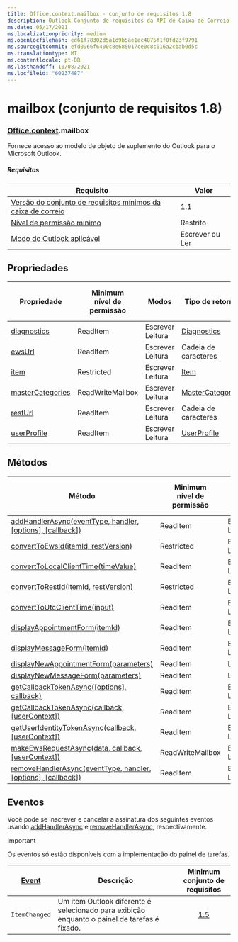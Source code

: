 ```yaml
---
title: Office.context.mailbox - conjunto de requisitos 1.8
description: Outlook Conjunto de requisitos da API de Caixa de Correio versão 1.8 do modelo de objeto Mailbox.
ms.date: 05/17/2021
ms.localizationpriority: medium
ms.openlocfilehash: ed61f78302d5a1d9b5ae1ec4875f1f0fd23f9791
ms.sourcegitcommit: efd0966f6400c8e685017ce0c8c016a2cbab0d5c
ms.translationtype: MT
ms.contentlocale: pt-BR
ms.lasthandoff: 10/08/2021
ms.locfileid: "60237487"
---
```

# <a name="mailbox-requirement-set-18"></a>mailbox (conjunto de requisitos 1.8)

### <a name="officecontextmailbox"></a>[Office](office.md)[.context](office.context.md).mailbox

Fornece acesso ao modelo de objeto de suplemento do Outlook para o Microsoft Outlook.

##### <a name="requirements"></a>Requisitos

|Requisito| Valor|
|---|---|
|[Versão do conjunto de requisitos mínimos da caixa de correio](../../requirement-sets/outlook-api-requirement-sets.md)| 1.1|
|[Nível de permissão mínimo](../../../outlook/understanding-outlook-add-in-permissions.md)| Restrito|
|[Modo do Outlook aplicável](../../../outlook/outlook-add-ins-overview.md#extension-points)| Escrever ou Ler|

## <a name="properties"></a>Propriedades

| Propriedade | Minimum<br>nível de permissão | Modos | Tipo de retorno | Minimum<br>conjunto de requisitos |
|---|---|---|---|:---:|
| [diagnostics](/javascript/api/outlook/office.mailbox?view=outlook-js-1.8&preserve-view=true#diagnostics) | ReadItem | Escrever<br>Leitura | [Diagnostics](/javascript/api/outlook/office.diagnostics?view=outlook-js-1.8&preserve-view=true) | [1.1](../requirement-set-1.1/outlook-requirement-set-1.1.md) |
| [ewsUrl](/javascript/api/outlook/office.mailbox?view=outlook-js-1.8&preserve-view=true#ewsUrl) | ReadItem | Escrever<br>Leitura | Cadeia de caracteres | [1.1](../requirement-set-1.1/outlook-requirement-set-1.1.md) |
| [item](office.context.mailbox.item.md) | Restricted | Escrever<br>Leitura | [Item](/javascript/api/outlook/office.item?view=outlook-js-1.8&preserve-view=true) | [1.1](../requirement-set-1.1/outlook-requirement-set-1.1.md) |
| [masterCategories](/javascript/api/outlook/office.mailbox?view=outlook-js-1.8&preserve-view=true#masterCategories) | ReadWriteMailbox | Escrever<br>Leitura | [MasterCategories](/javascript/api/outlook/office.mastercategories?view=outlook-js-1.8&preserve-view=true) | [1.8](../requirement-set-1.8/outlook-requirement-set-1.8.md) |
| [restUrl](/javascript/api/outlook/office.mailbox?view=outlook-js-1.8&preserve-view=true#restUrl) | ReadItem | Escrever<br>Leitura | Cadeia de caracteres | [1.5](../requirement-set-1.5/outlook-requirement-set-1.5.md) |
| [userProfile](/javascript/api/outlook/office.mailbox?view=outlook-js-1.8&preserve-view=true#userProfile) | ReadItem | Escrever<br>Leitura | [UserProfile](/javascript/api/outlook/office.userprofile?view=outlook-js-1.8&preserve-view=true) | [1.1](../requirement-set-1.1/outlook-requirement-set-1.1.md) |

## <a name="methods"></a>Métodos

| Método | Minimum<br>nível de permissão | Modos | Minimum<br>conjunto de requisitos |
|---|---|---|:---:|
| [addHandlerAsync(eventType, handler, [options], [callback])](/javascript/api/outlook/office.mailbox?view=outlook-js-1.8&preserve-view=true#addHandlerAsync_eventType__handler__options__callback_) | ReadItem | Escrever<br>Leitura | [1.5](../requirement-set-1.5/outlook-requirement-set-1.5.md) |
| [convertToEwsId(itemId, restVersion)](/javascript/api/outlook/office.mailbox?view=outlook-js-1.8&preserve-view=true#convertToEwsId_itemId__restVersion_) | Restricted | Escrever<br>Leitura | [1.3](../requirement-set-1.3/outlook-requirement-set-1.3.md) |
| [convertToLocalClientTime(timeValue)](/javascript/api/outlook/office.mailbox?view=outlook-js-1.8&preserve-view=true#convertToLocalClientTime_timeValue_) | ReadItem | Escrever<br>Leitura | [1.1](../requirement-set-1.1/outlook-requirement-set-1.1.md) |
| [convertToRestId(itemId, restVersion)](/javascript/api/outlook/office.mailbox?view=outlook-js-1.8&preserve-view=true#convertToRestId_itemId__restVersion_) | Restricted | Escrever<br>Leitura | [1.3](../requirement-set-1.3/outlook-requirement-set-1.3.md) |
| [convertToUtcClientTime(input)](/javascript/api/outlook/office.mailbox?view=outlook-js-1.8&preserve-view=true#convertToUtcClientTime_input_) | ReadItem | Escrever<br>Leitura | [1.1](../requirement-set-1.1/outlook-requirement-set-1.1.md) |
| [displayAppointmentForm(itemId)](/javascript/api/outlook/office.mailbox?view=outlook-js-1.8&preserve-view=true#displayAppointmentForm_itemId_) | ReadItem | Escrever<br>Leitura | [1.1](../requirement-set-1.1/outlook-requirement-set-1.1.md) |
| [displayMessageForm(itemId)](/javascript/api/outlook/office.mailbox?view=outlook-js-1.8&preserve-view=true#displayMessageForm_itemId_) | ReadItem | Escrever<br>Leitura | [1.1](../requirement-set-1.1/outlook-requirement-set-1.1.md) |
| [displayNewAppointmentForm(parameters)](/javascript/api/outlook/office.mailbox?view=outlook-js-1.8&preserve-view=true#displayNewAppointmentForm_parameters_) | ReadItem | Leitura | [1.1](../requirement-set-1.1/outlook-requirement-set-1.1.md) |
| [displayNewMessageForm(parameters)](/javascript/api/outlook/office.mailbox?view=outlook-js-1.8&preserve-view=true#displayNewMessageForm_parameters_) | ReadItem | Leitura | [1.6](../requirement-set-1.6/outlook-requirement-set-1.6.md) |
| [getCallbackTokenAsync([options], callback)](/javascript/api/outlook/office.mailbox?view=outlook-js-1.8&preserve-view=true#getCallbackTokenAsync_options__callback_) | ReadItem | Escrever<br>Leitura | [1.5](../requirement-set-1.5/outlook-requirement-set-1.5.md) |
| [getCallbackTokenAsync(callback, [userContext])](/javascript/api/outlook/office.mailbox?view=outlook-js-1.8&preserve-view=true#getCallbackTokenAsync_callback__userContext_) | ReadItem | Escrever<br>Leitura | [1.3](../requirement-set-1.3/outlook-requirement-set-1.3.md)<br>[1.1](../requirement-set-1.1/outlook-requirement-set-1.1.md) |
| [getUserIdentityTokenAsync(callback, [userContext])](/javascript/api/outlook/office.mailbox?view=outlook-js-1.8&preserve-view=true#getUserIdentityTokenAsync_callback__userContext_) | ReadItem | Escrever<br>Leitura | [1.1](../requirement-set-1.1/outlook-requirement-set-1.1.md) |
| [makeEwsRequestAsync(data, callback, [userContext])](/javascript/api/outlook/office.mailbox?view=outlook-js-1.8&preserve-view=true#makeEwsRequestAsync_data__callback__userContext_) | ReadWriteMailbox | Escrever<br>Leitura | [1.1](../requirement-set-1.1/outlook-requirement-set-1.1.md) |
| [removeHandlerAsync(eventType, handler, [options], [callback])](/javascript/api/outlook/office.mailbox?view=outlook-js-1.8&preserve-view=true#removeHandlerAsync_eventType__options__callback_) | ReadItem | Escrever<br>Leitura | [1.5](../requirement-set-1.5/outlook-requirement-set-1.5.md) |

## <a name="events"></a>Eventos

Você pode se inscrever e cancelar a assinatura dos seguintes eventos usando [addHandlerAsync](/javascript/api/outlook/office.mailbox?view=outlook-js-1.8&preserve-view=true#addHandlerAsync_eventType__handler__options__callback_) e [removeHandlerAsync,](/javascript/api/outlook/office.mailbox?view=outlook-js-1.8&preserve-view=true#removeHandlerAsync_eventType__options__callback_) respectivamente.

> [!IMPORTANT]
> Os eventos só estão disponíveis com a implementação do painel de tarefas.

| [Event](/javascript/api/office/office.eventtype?view=outlook-js-1.8&preserve-view=true) | Descrição | Minimum<br>conjunto de requisitos |
|---|---|:---:|
|`ItemChanged`| Um item Outlook diferente é selecionado para exibição enquanto o painel de tarefas é fixado. | [1.5](../requirement-set-1.5/outlook-requirement-set-1.5.md) |
